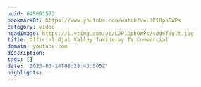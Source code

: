 ```yaml
---
uuid: 645601573
bookmarkOf: https://www.youtube.com/watch?v=LJP1DphOWPs
category: video
headImage: https://i.ytimg.com/vi/LJP1DphOWPs/sddefault.jpg
title: Official Ojai Valley Taxidermy TV Commercial
domain: youtube.com
description:
tags: []
date: '2023-03-14T08:28:43.505Z'
highlights:
---
```




